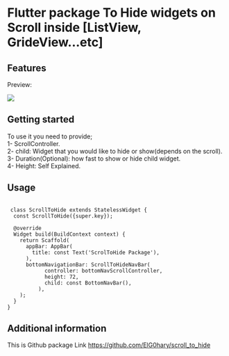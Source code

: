 
# Flutter package To Hide widgets on Scroll inside [ListView, GrideView...etc]

## Features

Preview: 

<img src="https://user-images.githubusercontent.com/85020587/228395540-58475a13-6ded-4392-95bd-fd0766408aea.gif">

## Getting started

To use it you need to provide;<br>
    1- ScrollController.<br>
    2- child: Widget that you would like to hide or show(depends on the scroll).<br>
    3- Duration(Optional): how fast to show or hide child widget.<br>
    4- Height: Self Explained.<br>

## Usage

```An Example of using it with BottomNavBar:

 class ScrollToHide extends StatelessWidget {
  const ScrollToHide({super.key});

  @override
  Widget build(BuildContext context) {
    return Scaffold(
      appBar: AppBar(
        title: const Text('ScrolToHide Package'),
      ),
      bottomNavigationBar: ScrollToHideNavBar(
            controller: bottomNavScrollController,
            height: 72,
            child: const BottomNavBar(),
          ),
    );
  }
} 

```

## Additional information

This is Github package Link
<https://github.com/ElG0hary/scroll_to_hide>
